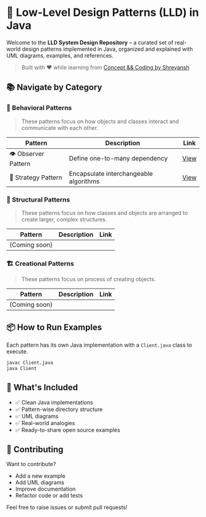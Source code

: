 # 🧠 Low-Level Design Patterns (LLD) in Java

Welcome to the **LLD System Design Repository** – a curated set of real-world design patterns implemented in Java, organized and explained with UML diagrams, examples, and references.

> Built with ❤️ while learning from [Concept && Coding by Shreyansh](https://www.youtube.com/@ConceptCoding)
## 📚 Navigate by Category

### 🔁 Behavioral Patterns
> These patterns focus on how objects and classes interact and communicate with each other.

| Pattern | Description | Link |
|--------|-------------|------|
| 👁️ Observer Pattern | Define one-to-many dependency | [View](./Behavioral%20Pattern/Observer%20Pattern/README.md) |
| 🔄 Strategy Pattern | Encapsulate interchangeable algorithms | [View](./Behavioral%20Pattern/Strategy%20Pattern/README.md) |

### 🧱 Structural Patterns
> These patterns focus on how classes and objects are arranged to create larger, complex structures.

| Pattern | Description | Link |
|--------|-------------|------|
| (Coming soon) | | |

### 🏗️ Creational Patterns
> These patterns focus on process of creating objects.

| Pattern | Description | Link |
|--------|-------------|------|
| (Coming soon) | | |

## 📦 How to Run Examples

Each pattern has its own Java implementation with a `Client.java` class to execute.

```bash
javac Client.java
java Client
```


## 🧩 What's Included
- ✅ Clean Java implementations
- ✅ Pattern-wise directory structure
- ✅ UML diagrams
- ✅ Real-world analogies
- ✅ Ready-to-share open source examples


## 🙌 Contributing

Want to contribute?
- Add a new example
- Add UML diagrams
- Improve documentation
- Refactor code or add tests

Feel free to raise issues or submit pull requests!

